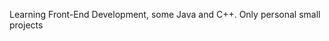 Learning Front-End Development, some Java and C++.
Only personal small projects

<!---
OhFrancy/OhFrancy is a ✨ special ✨ repository because its `README.md` (this file) appears on your GitHub profile.
You can click the Preview link to take a look at your changes.
--->
